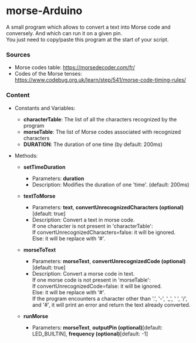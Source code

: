 # morse-Arduino
A small program which allows to convert a text into Morse code and conversely. And which can run it on a given pin.<br>
You just need to copy/paste this program at the start of your script.<br>

### Sources

* Morse codes table: https://morsedecoder.com/fr/
* Codes of the Morse tenses: https://www.codebug.org.uk/learn/step/541/morse-code-timing-rules/

### Content

* Constants and Variables:
  * **characterTable**: The list of all the characters recognized by the program 
  * **morseTable**: The list of Morse codes associated with recognized characters
  * **DURATION**: The duration of one time (by default: 200ms)

* Methods:
  * **setTimeDuration**
    * Parameters: **duration**
    * Description: Modifies the duration of one 'time'. (default: 200ms)

  * **textToMorse**
    * Parameters: **text**, **convertUnrecognizedCharacters (optional)**[default: true]
    * Description: Convert a text in morse code. <br>
        If one character is not present in 'characterTable': <br>
        If convertUnrecognizedCharacters=false: it will be ignored. <br>
        Else: it will be replace with '#'. <br>
        
  * **morseToText**
    * Parameters: **morseText**, **convertUnrecognizedCode (optional)**[default: true]
    * Description: Convert a morse code in text. <br>
      If one morse code is not present in 'morseTable': <br>
      If convertUnrecognizedCode=false: it will be ignored. <br>
      Else: it will be replace with '#'. <br>
      If the program encounters a character other than '.', '-', '_', ' ', '/', and '#', it will print an error and return the text already converted. <br>
      
  * **runMorse**
    * Parameters: **morseText**, **outputPin (optional)**[default: LED_BUILTIN], **frequency (optional)**[default: -1]
      
